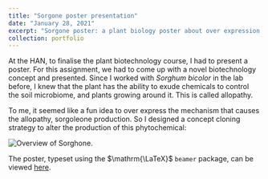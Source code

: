 ```yaml
---
title: "Sorgone poster presentation"
date: "January 28, 2021"
excerpt: "Sorgone poster: a plant biology poster about over expression of sorgoleone in planta."
collection: portfolio
---
```


At the HAN, to finalise the plant biotechnology course, I had to present a poster. For this assignment, we had to come up with a novel biotechnology concept and presented. Since I worked with *Sorghum bicolor* in the lab before, I knew that the plant has the ability to exude chemicals to control the soil microbiome, and plants growing around it. This is called allopathy. 

To me, it seemed like a fun idea to over express the mechanism that causes the allopathy, sorgoleone production. So I designed a concept cloning strategy to alter the production of this phytochemical:

![Overview of *Sorgh*one.](images/sorghone_summary)

The poster, typeset using the $\mathrm{\LaTeX}$ `beamer` package, can be viewed [here](https://git.wur.nl/sibbe.bakker/portfolio/-/raw/main/presentations/poster/bachelor/main.pdf?ref_type=heads&inline=false).
